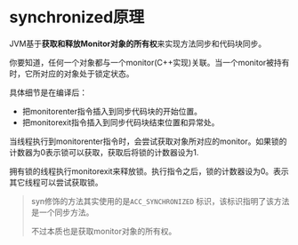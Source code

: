 # synchronized原理

JVM基于**获取和释放Monitor对象的所有权**来实现方法同步和代码块同步。

你要知道，任何一个对象都与一个monitor(C++实现)关联。当一个monitor被持有时，它所对应的对象处于锁定状态。

具体细节是在编译后：

- 把monitorenter指令插入到同步代码块的开始位置。
- 把monitorexit指令插入到同步代码块结束位置和异常处。

当线程执行到monitorenter指令时，会尝试获取对象所对应的monitor。如果锁的计数器为0表示锁可以获取，获取后将锁的计数器设为1.

拥有锁的线程执行monitorexit来释放锁。执行指令之后，锁的计数器设为0。表示其它线程可以尝试获取锁。

> syn修饰的方法其实使用的是`ACC_SYNCHRONIZED` 标识，该标识指明了该方法是一个同步方法。
>
> 不过本质也是获取monitor对象的所有权。


